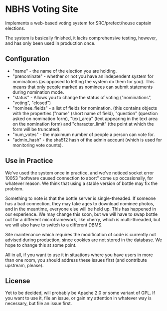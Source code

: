 NBHS Voting Site
================

Implements a web-based voting system for SRC/prefect/house captain
elections.

The system is basically finished, it lacks comprehensive testing,
however, and has only been used in production once.

Configuration
-------------

- "name" - the name of the election you are holding.
- "prenominate" - whether or not you have an independent system for
nominations (as opposed to letting the system do them for you). This
means that only people marked as nominees can submit statements during
nomination mode.
- "status" - Allows you to change the status of voting ("nominations",
"voting", "closed")
- "nominee_fields" - a list of fields for nomination. (this contains
objects with the properties ("name" (short name of field), "question"
(question asked on nomination form), "text_area" (text appearing in
the text area on the nomination form) and "character_limit" (the
point at which the form will be truncated).
- "num_votes" - the maximum number of people a person can vote for.
- "admin_hash" - the sha512 hash of the admin account (which is used
for monitoring vote counts).

Use in Practice
---------------

We've used the system once in practice, and we've noticed socket error
10053 "software caused connection to abort" come up occasionally, for
whatever reason. We think that using a stable version of bottle may
fix the problem.

Something to note is that the bottle server is single-threaded. If
someone has a bad connection, they may take ages to download nominee
photos, and in the meantime, everyone else will be held up. This has
happened in our experience. We may change this soon, but we will have
to swap bottle out for a different microframework, like cherry, which
is multi-threaded, but we will also have to switch to a different DBMS.

Site maintenance which requires the modification of code is currently
not advised during production, since cookies are not stored in the
database. We hope to change this at some point.

All in all, if you want to use it in situations where you have users
in more than one room, you should address these issues first (and
contribute upstream, please).

License
-------

Yet to be decided, will probably be Apache 2.0 or some variant of
GPL. If you want to use it, file an issue, or gain my attention in
whatever way is necessary, but file an issue first.
